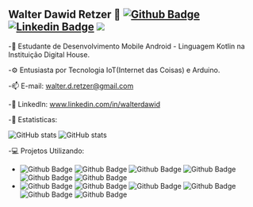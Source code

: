 ## Walter Dawid Retzer 👋 [![Github Badge](https://img.shields.io/badge/GitHub-100000?style=for-the-badge&logo=github&logoColor=white&link=https://github.com/walter-retzer)](https://github.com/walter-retzer) [![Linkedin Badge](https://img.shields.io/badge/LinkedIn-0077B5?style=for-the-badge&logo=linkedin&logoColor=white&link=https://www.linkedin.com/in/walterdawid/)](https://www.linkedin.com/in/walterdawid/) <a href = "mailto:walter.d.retzer@gmail.com"><img src="https://img.shields.io/badge/Gmail-D14836?style=for-the-badge&logo=gmail&logoColor=white" target="_blank"></a>  

-💬 Estudante de Desenvolvimento Mobile Android - Linguagem Kotlin na Instituição Digital House.

-⚙ Entusiasta por Tecnologia IoT(Internet das Coisas) e Arduino. 

-📫 E-mail: walter.d.retzer@gmail.com

-🚀 LinkedIn: www.linkedin.com/in/walterdawid
 
-📝 Estatisticas:

 ![GitHub stats](https://github-readme-stats.vercel.app/api?username=walter-retzer) ![GitHub stats](https://github-readme-streak-stats.herokuapp.com/?user=walter-retzer) 
 
-💻 Projetos Utilizando:

- ![Github Badge](https://img.shields.io/badge/Android-3DDC84?style=for-the-badge&logo=android&logoColor=white) ![Github Badge](https://img.shields.io/badge/Kotlin-0095D5?&style=for-the-badge&logo=kotlin&logoColor=white) ![Github Badge](https://img.shields.io/badge/Figma-F24E1E?style=for-the-badge&logo=figma&logoColor=white) ![Github Badge](https://img.shields.io/badge/Android_Studio-3DDC84?style=for-the-badge&logo=android-studio&logoColor=white) ![Github Badge](https://img.shields.io/badge/GIT-E44C30?style=for-the-badge&logo=git&logoColor=white) ![Github Badge](https://img.shields.io/badge/Arduino-00979D?style=for-the-badge&logo=Arduino&logoColor=white)
- ![Github Badge](https://img.shields.io/badge/Arduino_IDE-00979D?style=for-the-badge&logo=arduino&logoColor=white) ![Github Badge](https://img.shields.io/badge/C%2B%2B-00599C?style=for-the-badge&logo=c%2B%2B&logoColor=white) ![Github Badge](https://img.shields.io/badge/Node--Red-8F0000?style=for-the-badge&logo=nodered&logoColor=white) ![Github Badge](https://img.shields.io/badge/json-5E5C5C?style=for-the-badge&logo=json&logoColor=white) ![Github Badge](https://img.shields.io/badge/JavaScript-323330?style=for-the-badge&logo=javascript&logoColor=F7DF1E) ![Github Badge](https://img.shields.io/badge/Node.js-339933?style=for-the-badge&logo=nodedotjs&logoColor=white)
